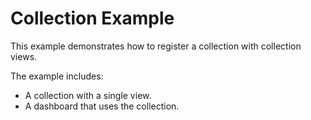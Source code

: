 # Collection Example

This example demonstrates how to register a collection with collection views.

The example includes:

- A collection with a single view.
- A dashboard that uses the collection.
